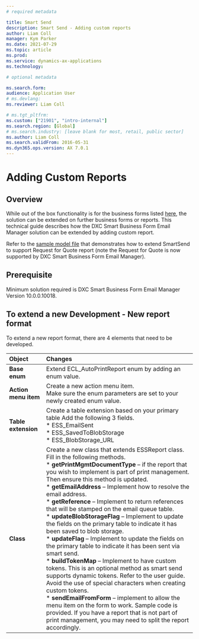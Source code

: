 ```yaml
---
# required metadata

title: Smart Send
description: Smart Send - Adding custom reports
author: Liam Coll
manager: Kym Parker
ms.date: 2021-07-29
ms.topic: article
ms.prod: 
ms.service: dynamics-ax-applications
ms.technology: 

# optional metadata

ms.search.form: 
audience: Application User
# ms.devlang: 
ms.reviewer: Liam Coll

# ms.tgt_pltfrm: 
ms.custom: ["21901", "intro-internal"]
ms.search.region: [Global]
# ms.search.industry: [leave blank for most, retail, public sector]
ms.author: Liam Coll
ms.search.validFrom: 2016-05-31
ms.dyn365.ops.version: AX 7.0.1
---
```


# Adding Custom Reports
## Overview
While out of the box functionality is for the business forms listed [here](../Overview.md), the solution can be extended on further business forms or reports. This technical guide describes how the DXC Smart Business Form Email Manager solution can be extended by adding custom report.

Refer to the [sample model file](https://github.com/DXCANZProduct/ICOND365/blob/b6404a4f9acd53ba41d34b99e0462eac9fd29fbe/SMART%20SEND/TECHNICAL%20GUIDE/SmartSendExtensionSample.zip) that demonstrates how to extend SmartSend to support Request for Quote report (note the Request for Quote is now supported by DXC Smart Business Form Email Manager).

## Prerequisite
Minimum solution required is DXC Smart Business Form Email Manager Version 10.0.0.10018.

## To extend a new Development - New report format
To extend a new report format, there are 4 elements that need to be developed. 

|  **Object**  | **Changes** | 
|:---|:---|     
|  **Base enum**  | Extend ECL_AutoPrintReport enum by adding an enum value. | 
|  **Action menu item**  | Create a new action menu item. <br/> Make sure the enum parameters are set to your newly created enum value. | 
|  **Table extension**  | Create a table extension based on your primary table Add the following 3 fields. <br/> * ESS_EmailSent <br/> * ESS_SavedToBlobStorage <br/> * ESS_BlobStorage_URL | 
|  **Class**  | Create a new class that extends ESSReport class. Fill in the following methods. <br/> * **getPrintMgmtDocumentType** – if the report that you wish to implement is part of print management. Then ensure this method is updated. <br/> * **getEmailAddress** – Implement how to resolve the email address. <br/> * **getReference** – Implement to return references that will be stamped on the email queue table. <br/> * **updateBlobStorageFlag** – Implement to update the fields on the primary table to indicate it has been saved to blob storage. <br/> *	**updateFlag** – Implement to update the fields on the primary table to indicate it has been sent via smart send. <br/> *	**buildTokenMap** – Implement to have custom tokens. This is an optional method as smart send supports dynamic tokens. Refer to the user guide. Avoid the use of special characters when creating custom tokens.  <br/> * **sendEmailFromForm** – implement to allow the menu item on the form to work. Sample code is provided. If you have a report that is not part of print management, you may need to split the report accordingly. | 
